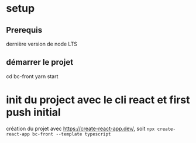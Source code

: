 # setup 
## Prerequis 
dernière version de node LTS 

## démarrer le projet
cd bc-front
yarn start 

# init du project avec le cli react et first push initial 
création du projet avec https://create-react-app.dev/, soit
```npx create-react-app bc-front --template typescript```
